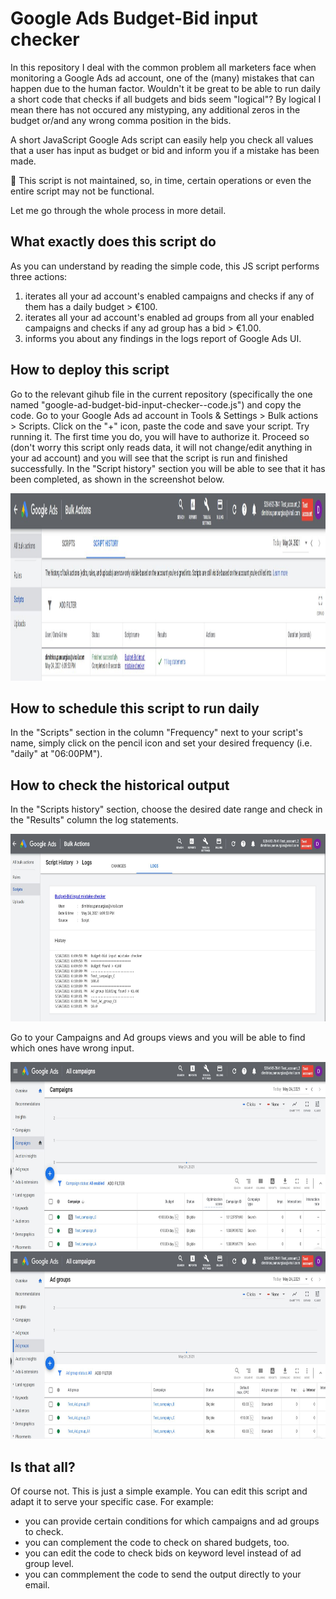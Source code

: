 # Google Ads Budget-Bid input checker
In this repository I deal with the common problem all marketers face when monitoring a Google Ads ad account, one of the (many) mistakes that can happen due to the human factor. Wouldn't it be great to be able to run daily a short code that checks if all budgets and bids seem "logical"? By logical I mean there has not occured any mistyping, any additional zeros in the budget or/and any wrong comma position in the bids.

A short JavaScript Google Ads script can easily help you check all values that a user has input as budget or bid and inform you if a mistake has been made.

🚸 This script is not maintained, so, in time, certain operations or even the entire script may not be functional.

Let me go through the whole process in more detail.

## What exactly does this script do

As you can understand by reading the simple code, this JS script performs three actions:
1) iterates all your ad account's enabled campaigns and checks if any of them has a daily budget > €100.
2) iterates all your ad account's enabled ad groups from all your enabled campaigns and checks if any ad group has a bid > €1.00.
3) informs you about any findings in the logs report of Google Ads UI.

## How to deploy this script

Go to the relevant gihub file in the current repository (specifically the one named "google-ad-budget-bid-input-checker--code.js") and copy the code. Go to your Google Ads ad account in Tools & Settings > Bulk actions > Scripts. Click on the "+" icon, paste the code and save your script. Try running it. The first time you do, you will have to authorize it. Proceed so (don't worry this script only reads data, it will not change/edit anything in your ad account) and you will see that the script is run and finished successfully. In the "Script history" section you will be able to see that it has been completed, as shown in the screenshot below.

<img src="https://github.com/dpan331/Google-Ads-Budget-Bid-input-checker/blob/main/img/scriptHistory.JPG" height="300" width="1100">

## How to schedule this script to run daily

In the "Scripts" section in the column "Frequency" next to your script's name, simply click on the pencil icon and set your desired frequency (i.e. "daily" at "06:00PM").

## How to check the historical output

In the "Scripts history" section, choose the desired date range and check in the "Results" column the log statements. 

<img src="https://github.com/dpan331/Google-Ads-Budget-Bid-input-checker/blob/main/img/scriptHistory_logs.JPG" height="300" width="900">

Go to your Campaigns and Ad groups views and you will be able to find which ones have wrong input.

<img src="https://github.com/dpan331/Google-Ads-Budget-Bid-input-checker/blob/main/img/campaignBudgets.JPG" height="300" width="900">

<img src="https://github.com/dpan331/Google-Ads-Budget-Bid-input-checker/blob/main/img/adGroupBids.JPG" height="300" width="900">

## Is that all?

Of course not. This is just a simple example. You can edit this script and adapt it to serve your specific case. For example:
- you can provide certain conditions for which campaigns and ad groups to check.
- you can complement the code to check on shared budgets, too.
- you can edit the code to check bids on keyword level instead of ad group level.
- you can commplement the code to send the output directly to your email.
